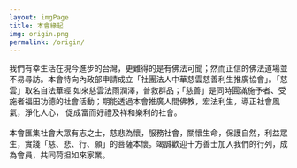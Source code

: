 ```yaml
---
layout: imgPage
title: 本會緣起
img: origin.png
permalink: /origin/
---
```


我們有幸生活在現今進步的台灣，更難得的是有佛法可聞；然而正信的佛法道場並不易尋訪。本會特向內政部申請成立「社團法人中華慈雲慈善利生推廣協會」。「慈雲」取名自法華經 如來慈雲法雨潤澤，普救群品；「慈善」是同時圓滿施予者、受施者福田功德的社會活動；期能透過本會推廣人間佛教，宏法利生，導正社會風氣，淨化人心， 促成富而好禮及祥和樂利的社會。
<br/><br/>
本會匯集社會大眾有志之士，慈悲為懷，服務社會，關懷生命，保護自然，利益眾生，實踐「慈、悲、行、願」的菩薩本懷。竭誠歡迎十方善士加入我們的行列，成為會員，共同荷担如來家業。
